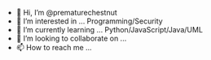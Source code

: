 - 👋 Hi, I’m @prematurechestnut
- 👀 I’m interested in ... Programming/Security
- 🌱 I’m currently learning ... Python/JavaScript/Java/UML
- 💞️ I’m looking to collaborate on ...
- 📫 How to reach me ...

<!---
prematurechestnut/prematurechestnut is a ✨ special ✨ repository because its `README.md` (this file) appears on your GitHub profile.
You can click the Preview link to take a look at your changes.
--->
